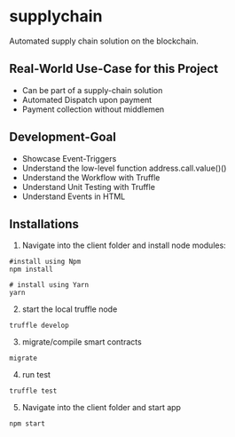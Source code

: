 # supplychain
Automated supply chain solution on the blockchain.  

## Real-World Use-Case for this Project
- Can be part of a supply-chain solution
- Automated Dispatch upon payment
- Payment collection without middlemen

## Development-Goal
- Showcase Event-Triggers
- Understand the low-level function address.call.value()()
- Understand the Workflow with Truffle
- Understand Unit Testing with Truffle
- Understand Events in HTML

## Installations
1. Navigate into the client folder and install node modules:
```
#install using Npm
npm install

# install using Yarn
yarn
```
2. start the local truffle node
```
truffle develop
```
3. migrate/compile smart contracts
```
migrate
```
4. run test
 ```
 truffle test
 ```
5. Navigate into the client folder and start app
```
npm start
```


